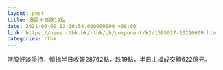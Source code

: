 ```yaml
---
layout: post
title: 港股半日跌19點
date: 2021-06-09 12:06:54.000000000 +08:00
link: https://news.rthk.hk/rthk/ch/component/k2/1595027-20210609.htm
categories: rthk
---
```


港股好淡爭持，恒指半日收報28762點，跌19點，半日主板成交額622億元。
